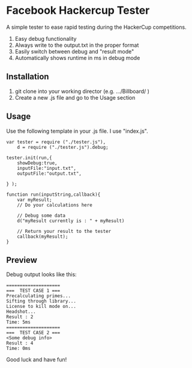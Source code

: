 # Facebook Hackercup Tester
A simple tester to ease rapid testing during the HackerCup competitions.

1.  Easy debug functionality  
2.  Always write to the output.txt in the proper format  
3.  Easily switch between debug and "result mode"  
4.  Automatically shows runtime in ms in debug mode  

## Installation
1. git clone  into your working director (e.g. .../Billboard/ )
2. Create a new .js file and go to the Usage section

## Usage
Use the following template in your .js file.  I use "index.js".

	var tester = require ("./tester.js"),
		d = require ("./tester.js").debug;

	tester.init(run,{
		showDebug:true,			
		inputFile:"input.txt",
		outputFile:"output.txt",

	} );

	function run(inputString,callback){
		var myResult;
		// Do your calculations here

		// Debug some data
		d("myResult currently is : " + myResult)

		// Return your result to the tester
		callback(myResult);
	}

## Preview
Debug output looks like this:

	====================
	===  TEST CASE 1 ===
	Precalculating primes...
	Sifting through library...
	License to kill mode on...
	Headshot...
	Result : 2
	Time: 5ms
	====================
	===  TEST CASE 2 ===
	<Some debug info>
	Result : 4
	Time: 0ms


Good luck and have fun!  